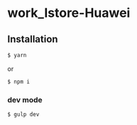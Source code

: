# work_Istore-Huawei
## Installation
```sh
$ yarn
```
or
```sh
$ npm i
```

### dev mode
```sh
$ gulp dev
```

